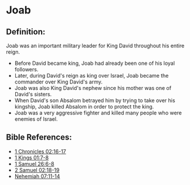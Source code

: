 # Joab #

## Definition: ##

Joab was an important military leader for King David throughout his entire reign. 

* Before David became king, Joab had already been one of his loyal followers.
* Later, during David's reign as king over Israel, Joab became the commander over King David's army.
* Joab was also King David's nephew since his mother was one of David's sisters.
* When David's son Absalom betrayed him by trying to take over his kingship, Joab killed Absalom in order to protect the king.
* Joab was a very aggressive fighter and killed many people who were enemies of Israel.



## Bible References: ##

* [1 Chronicles 02:16-17](en/tn/1ch/help/02/16)
* [1 Kings 01:7-8](en/tn/1ki/help/01/07)
* [1 Samuel 26:6-8](en/tn/1sa/help/26/06)
* [2 Samuel 02:18-19](en/tn/2sa/help/02/18)
* [Nehemiah 07:11-14](en/tn/neh/help/07/11)